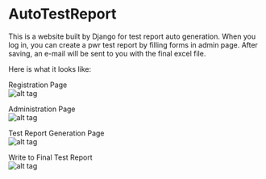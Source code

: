 AutoTestReport
==============

This is a website built by Django for test report auto generation.
When you log in, you can create a pwr test report by filling forms in admin page.
After saving, an e-mail will be sent to you with the final excel file.


Here is what it looks like:

Registration Page<br>
![alt tag](https://cloud.githubusercontent.com/assets/2274145/8022151/46db953a-0cf2-11e5-969e-cbd6b3b1b29f.jpg)


Administration Page<br>
![alt tag](https://cloud.githubusercontent.com/assets/2274145/8022152/4bd36f04-0cf2-11e5-9b2a-72eddf2e4e4d.jpg)

Test Report Generation Page<br>
![alt tag](https://cloud.githubusercontent.com/assets/2274145/8022153/4f77e27a-0cf2-11e5-8d35-187b5673b545.jpg)

Write to Final Test Report<br>
![alt tag](https://cloud.githubusercontent.com/assets/2274145/8022154/52ded4fa-0cf2-11e5-9c3e-c89eef97988b.jpg)
